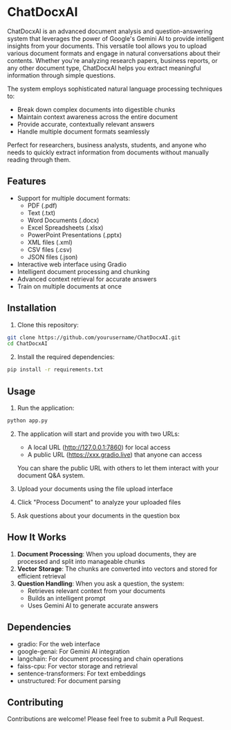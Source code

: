 # ChatDocxAI

ChatDocxAI is an advanced document analysis and question-answering system that leverages the power of Google's Gemini AI to provide intelligent insights from your documents. This versatile tool allows you to upload various document formats and engage in natural conversations about their contents. Whether you're analyzing research papers, business reports, or any other document type, ChatDocxAI helps you extract meaningful information through simple questions.

The system employs sophisticated natural language processing techniques to:
- Break down complex documents into digestible chunks
- Maintain context awareness across the entire document
- Provide accurate, contextually relevant answers
- Handle multiple document formats seamlessly

Perfect for researchers, business analysts, students, and anyone who needs to quickly extract information from documents without manually reading through them.

## Features

- Support for multiple document formats:
  - PDF (.pdf)
  - Text (.txt)
  - Word Documents (.docx)
  - Excel Spreadsheets (.xlsx)
  - PowerPoint Presentations (.pptx)
  - XML files (.xml)
  - CSV files (.csv)
  - JSON files (.json)
- Interactive web interface using Gradio
- Intelligent document processing and chunking
- Advanced context retrieval for accurate answers
- Train on multiple documents at once

## Installation

1. Clone this repository:
```bash
git clone https://github.com/yourusername/ChatDocxAI.git
cd ChatDocxAI
```

2. Install the required dependencies:
```bash
pip install -r requirements.txt
```

## Usage

1. Run the application:
```bash
python app.py
```

2. The application will start and provide you with two URLs:
   - A local URL (http://127.0.0.1:7860) for local access
   - A public URL (https://xxx.gradio.live) that anyone can access
   
   You can share the public URL with others to let them interact with your document Q&A system.

3. Upload your documents using the file upload interface

4. Click "Process Document" to analyze your uploaded files

5. Ask questions about your documents in the question box

## How It Works

1. **Document Processing**: When you upload documents, they are processed and split into manageable chunks
2. **Vector Storage**: The chunks are converted into vectors and stored for efficient retrieval
3. **Question Handling**: When you ask a question, the system:
   - Retrieves relevant context from your documents
   - Builds an intelligent prompt
   - Uses Gemini AI to generate accurate answers

## Dependencies

- gradio: For the web interface
- google-genai: For Gemini AI integration
- langchain: For document processing and chain operations
- faiss-cpu: For vector storage and retrieval
- sentence-transformers: For text embeddings
- unstructured: For document parsing

## Contributing

Contributions are welcome! Please feel free to submit a Pull Request.

